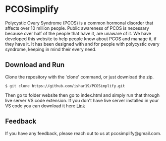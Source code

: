 # PCOSimplify

Polycystic Ovary Syndrome (PCOS) is a common hormonal disorder that affects over 10 million people. Public awareness of PCOS is necessary because over half of the people that have it, are unaware of it. We have developed this website to help people know about PCOS and manage it, if they have it. It has been designed with and for people with polycystic ovary syndrome, keeping in mind their every need.

<h2>Download and Run</h2>
<p>
Clone the repository with the 'clone' command, or just download the zip.

```
$ git clone https://github.com/ishar19/PCOSimplify.git
```
Then go to folder website then go to index.html and simply run that through live server VS code extension.
If you don't have live server installed in your VS code you can download it here <a href="https://marketplace.visualstudio.com/items?itemName=ritwickdey.LiveServer">Link</a></p>

<h2>Feedback</h2>
If you have any feedback, please reach out to us at pcosimplify@gmail.com.
